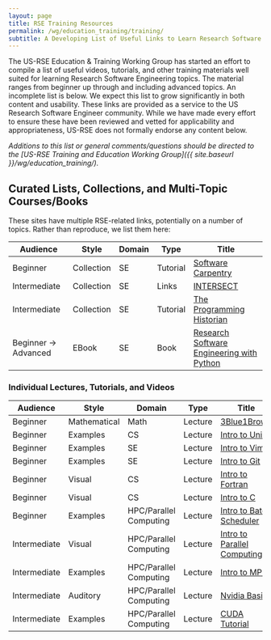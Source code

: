 ```yaml
---
layout: page
title: RSE Training Resources
permalink: /wg/education_training/training/
subtitle: A Developing List of Useful Links to Learn Research Software Engineering
---
```


The US-RSE Education & Training Working Group has started an effort to compile a list of
useful videos, tutorials, and other training materials well suited for learning Research Software Engineering topics. The material ranges from beginner up through and including advanced topics.
An incomplete list is below.
We expect this list to grow significantly in both content and usability.
These links are provided as a service to the US Research Software Engineer community.
While we have made every effort to ensure these have been reviewed and vetted for applicability and appropriateness, US-RSE does not formally endorse any content below.

_Additions to this list or general comments/questions should be directed to the [US-RSE Training and Education Working Group]({{ site.baseurl }}/wg/education_training/)._



## Curated Lists, Collections, and Multi-Topic Courses/Books
These sites have multiple RSE-related links, potentially on a number of topics.
Rather than reproduce, we list them here:

| Audience | Style | Domain | Type | Title |
| -------- | ----- | ------ | ---- | ----- |
| Beginner | Collection | SE | Tutorial | [Software Carpentry](https://software-carpentry.org/lessons/) |
| Intermediate | Collection | SE | Links | [INTERSECT](https://intersect-training.github.io/training-links/) |
| Intermediate |	Collection |	SE | Tutorial |	[The Programming Historian](https://programminghistorian.org/) |
| Beginner -> Advanced | EBook | SE | Book | [Research Software Engineering with Python](https://merely-useful.github.io/py-rse/index.html) |

### Individual Lectures, Tutorials, and Videos

| Audience | Style | Domain | Type | Title |
| -------- | ----- | ------ | ---- | ----- |
| Beginner | Mathematical | Math | Lecture | [3Blue1Brown](https://www.3blue1brown.com/) |
| Beginner | Examples | CS | Lecture | [Intro to Unix](https://vimeo.com/279273125) |
| Beginner | Examples | SE | Lecture | [Intro to Vim](https://vimeo.com/279277260) |
| Beginner | Examples | SE | Lecture | [Intro to Git](https://vimeo.com/279287047) |
| Beginner | Visual | CS | Lecture | [Intro to Fortran](https://vimeo.com/279286109) |
| Beginner | Visual | CS | Lecture | [Intro to C](https://vimeo.com/279284053) |
| Beginner | Examples | HPC/Parallel Computing | Lecture | [Intro to Batch Scheduler](https://vimeo.com/279278776) |
| Intermediate | Visual | HPC/Parallel Computing | Lecture | [Intro to Parallel Computing](https://vimeo.com/279288481) |
| Intermediate | Examples | HPC/Parallel Computing | Lecture | [Intro to MPI](https://vimeo.com/279313080) |
| Intermediate | Auditory | HPC/Parallel Computing | Lecture | [Nvidia Basics](https://vimeo.com/371964454) |
| Intermediate | Examples | HPC/Parallel Computing | Lecture | [CUDA Tutorial](https://www.olcf.ornl.gov/cuda-training-series/) |
